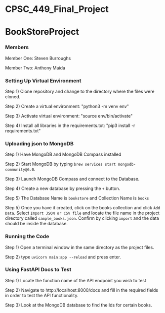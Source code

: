 # CPSC_449_Final_Project

# BookStoreProject

### Members

Member One: Steven Burroughs

Member Two: Anthony Maida

### Setting Up Virtual Environment

Step 1) Clone repository and change to the directory where the files were cloned.

Step 2) Create a virtual environment: "python3 -m venv env"

Step 3) Activate virtual environment: "source env/bin/activate"

Step 4) Install all libraries in the requirements.txt: "pip3 install -r requirements.txt"

### Uploading json to MongoDB

Step 1) Have MongoDB and MongoDB Compass installed

Step 2) Start MongoDB by typing `brew services start mongodb-community@6.0`.

Step 3) Launch MongoDB Compass and connect to the Database.

Step 4) Create a new database by pressing the `+` button.

Step 5) The Database Name is `bookstore` and Collection Name is `books`

Step 5) Once you have it created, click on the books collection and click `Add Data`. Select `Import JSON or CSV file` and locate the file name in the project directory called `sample_books.json`. Confirm by clicking `import` and the data should be inside the database.

### Running the Code

Step 1) Open a terminal window in the same directory as the project files.

Step 2) type `uvicorn main:app --reload` and press enter.

### Using FastAPI Docs to Test

Step 1) Locate the function name of the API endpoint you wish to test

Step 2) Navigate to http://localhost:8000/docs and fill in the required
fields in order to test the API functionality.

Step 3) Look at the MongoDB database to find the Ids for certain books.
